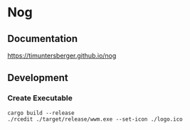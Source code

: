 
# Nog

## Documentation

https://timuntersberger.github.io/nog

## Development

### Create Executable

```
cargo build --release
./rcedit ./target/release/wwm.exe --set-icon ./logo.ico
```
